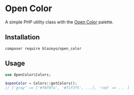 # Open Color

A simple PHP utility class with the [Open Color](https://yeun.github.io/open-color/) palette.

## Installation

```shell
composer require blazeyo/open_color
```

## Usage

```php
use OpenColor\Colors;

$openColor = Colors::getColors();
// ['gray' => ['#f8f9fa', '#f1f3f5', ...], 'red' => ... ]
```
